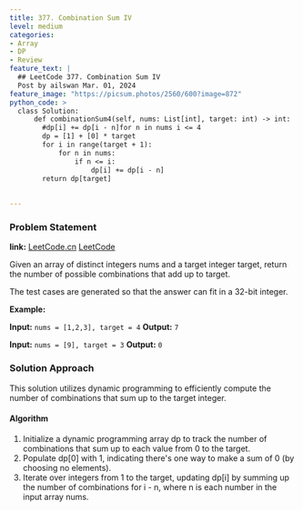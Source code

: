 ```yaml
---
title: 377. Combination Sum IV
level: medium
categories:
- Array
- DP
- Review
feature_text: |
  ## LeetCode 377. Combination Sum IV
  Post by ailswan Mar. 01, 2024
feature_image: "https://picsum.photos/2560/600?image=872"
python_code: >
  class Solution:
      def combinationSum4(self, nums: List[int], target: int) -> int:
        #dp[i] += dp[i - n]for n in nums i <= 4
        dp = [1] + [0] * target
        for i in range(target + 1):
            for n in nums:
                if n <= i:
                    dp[i] += dp[i - n]
        return dp[target]
      
         
---
```


### Problem Statement
**link:**
[LeetCode.cn](https://leetcode.cn/problems/combination-sum-iv/)
[LeetCode](https://leetcode.com/problems/combination-sum-iv/)

Given an array of distinct integers nums and a target integer target, return the number of possible combinations that add up to target.

The test cases are generated so that the answer can fit in a 32-bit integer.
 
**Example:**

**Input:** `nums = [1,2,3], target = 4`
**Output:** `7`
 
**Input:** `nums = [9], target = 3`
**Output:** `0`

### Solution Approach
This solution utilizes dynamic programming to efficiently compute the number of combinations that sum up to the target integer.

#### Algorithm
1. Initialize a dynamic programming array dp to track the number of combinations that sum up to each value from 0 to the target.
2. Populate dp[0] with 1, indicating there's one way to make a sum of 0 (by choosing no elements).
3. Iterate over integers from 1 to the target, updating dp[i] by summing up the number of combinations for i - n, where n is each number in the input array nums.